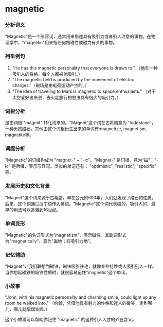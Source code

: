 # magnetic

### 分析词义

  

"Magnetic"是一个形容词，通常用来描述具有吸引力或者引人注意的事物。在物理学中，"magnetic"用来指任何跟磁性或磁力有关的事物。

  

### 列举例句

  

1.  "He has this magnetic personality that everyone is drawn to." （他有一种吸引人的性格，每个人都被他吸引。）
2.  "The magnetic field is produced by the movement of electric charges."（磁场是由电荷运动产生的。）
3.  "The idea of traveling to Mars is magnetic to space enthusiasts." （对于太空爱好者来说，去火星旅行的想法具有很大的吸引力。）

  

### 词根分析

  

是由词根 "magnet" 转化而来的。"Magnet"这个词在古希腊意为 "lodestone"，一种天然磁石。其他由这个词根衍生出来的单词有:magnetize, magnetism, magnetite等。

  

### 词缀分析

  

"Magnetic"的词缀构成为 "magnet-" + "-ic"。"Magnet-" 是词根，意为“磁”，"-ic" 是后缀，表示形容词。类似的单词还有： "optimistic", "realistic", "specific" 等。

  

### 发展历史和文化背景

  

"Magnet"这个词来源于古希腊，早在公元前600年，人们就发现了磁石的性质。后来，这个词通过拉丁语传入英语。"Magnetic"这个词代表磁的、吸引人的，最早的用法可以追溯到16世纪。

  

### 单词变形

  

"Magnetic"的名词形式为"magnetism"，表示磁性，其副词形式为"magnetically"，意为"磁地；有吸引力地”。

  

### 记忆辅助

  

"Magnet"让我们联想到磁铁，磁铁吸引铁艳，就像某些特性或人吸引别人一样。当你想起磁铁的吸铁性质时，就很容易记住“magnetic”这个单词。

  

### 小故事

  

"John, with his magnetic personality and charming smile, could light up any room he walked into." （约翰，凭借他具有魅力的性格和迷人的微笑，走到哪儿，哪儿就熠熠生辉。）

  

这个小故事可以帮助你记住 "magnetic" 的这种引人入胜的外在含义。
